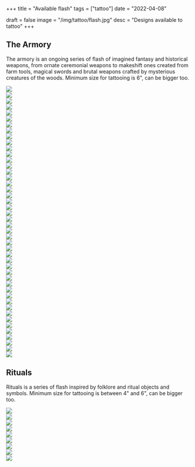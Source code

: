 +++
title = "Available flash"
tags = ["tattoo"]
date = "2022-04-08"

draft = false
image = "/img/tattoo/flash.jpg"
desc = "Designs available to tattoo"
+++

## The Armory

The armory is an ongoing series of flash of imagined fantasy and historical weapons, from ornate ceremonial weapons to makeshift ones created from farm tools, magical swords and brutal weapons crafted by mysterious creatures of the woods. Minimum size for tattooing is 6", can be bigger too.

<div class="armory flash-sheet">

<div class="flash"><img src="/img/tattoo/flash/celtic-dagger.jpg"/></div>
<div class="flash"><img src="/img/tattoo/flash/dagger-sheat.jpg"/></div>
<div class="flash"><img src="/img/tattoo/flash/dagger-sheath-2.jpg"/></div>
<div class="flash taken"><img src="/img/tattoo/flash/cimitar.jpg"/></div>
<div class="flash taken"><img src="/img/tattoo/flash/main-gauche.jpg"/></div>
<div class="flash"><img src="/img/tattoo/flash/fire-sword.jpg"/></div>
<div class="flash"><img src="/img/tattoo/flash/cleaver.jpg"/></div>
<div class="flash"><img src="/img/tattoo/flash/renaissance-sword.jpg"/></div>
<div class="flash"><img src="/img/tattoo/flash/key-dagger.jpg"/></div>
<div class="flash"><img src="/img/tattoo/flash/pointy-sword.jpg"/></div>
<div class="flash"><img src="/img/tattoo/flash/hook-knife.jpg"/></div>
<div class="flash"><img src="/img/tattoo/flash/eyelet-dagger.jpg"/></div>
<div class="flash"><img src="/img/tattoo/flash/kukri.jpg"/></div>
<div class="flash"><img src="/img/tattoo/flash/dark-souls-sword.jpg"/></div>
<div class="flash"><img src="/img/tattoo/flash/dragon-sword.jpg"/></div>
<div class="flash"><img src="/img/tattoo/flash/radian-dagger.jpg"/></div>
<div class="flash"><img src="/img/tattoo/flash/s-sword.jpg"/></div>
<div class="flash"><img src="/img/tattoo/flash/kris.jpg"/></div>
<div class="flash"><img src="/img/tattoo/flash/magic-sword.jpg"/></div>
<div class="flash"><img src="/img/tattoo/flash/halberd.jpg"/></div>
<div class="flash"><img src="/img/tattoo/flash/warhammer.jpg"/></div>
<div class="flash"><img src="/img/tattoo/flash/lance.jpg"/></div>
<div class="flash"><img src="/img/tattoo/flash/trident.jpg"/></div>
<div class="flash"><img src="/img/tattoo/flash/flail.jpg"/></div>
<div class="flash"><img src="/img/tattoo/flash/orc-weapon.jpg"/></div>
<div class="flash"><img src="/img/tattoo/flash/star-mace.jpg"/></div>
<div class="flash"><img src="/img/tattoo/flash/orc-weapon-2.jpg"/></div>
<div class="flash"><img src="/img/tattoo/flash/spiky-mace.jpg"/></div>
<div class="flash"><img src="/img/tattoo/flash/board-with-nails.jpg"/></div>
<div class="flash"><img src="/img/tattoo/flash/club.jpg"/></div>
<div class="flash"><img src="/img/tattoo/flash/skull-mace.jpg"/></div>
<div class="flash"><img src="/img/tattoo/flash/weird-halberd.jpg"/></div>
<div class="flash"><img src="/img/tattoo/flash/long-axe.jpg"/></div>
<div class="flash"><img src="/img/tattoo/flash/demon-axe.jpg"/></div>
<div class="flash"><img src="/img/tattoo/flash/battle-axe.jpg"/></div>
<div class="flash"><img src="/img/tattoo/flash/spear.jpg"/></div>
<div class="flash"><img src="/img/tattoo/flash/fire-spear.jpg"/></div>
<div class="flash"><img src="/img/tattoo/flash/weird-shovel.jpg"/></div>
<div class="flash"><img src="/img/tattoo/flash/fork.jpg"/></div>
<div class="flash"><img src="/img/tattoo/flash/farming-tool.jpg"/></div>
<div class="flash taken"><img src="/img/tattoo/flash/midsommar-hammer.jpg"/></div>
<div class="flash taken"><img src="/img/tattoo/flash/shovel-cross.jpg"/></div>
<div class="flash taken"><img src="/img/tattoo/flash/clippers.jpg"/></div>
<div class="flash"><img src="/img/tattoo/flash/shield.jpg"/></div>
<div class="flash"><img src="/img/tattoo/flash/bow.jpg"/></div>
<div class="flash"><img src="/img/tattoo/flash/crossbow.jpg"/></div>

</div>

## Rituals

Rituals is a series of flash inspired by folklore and ritual objects and symbols. Minimum size for tattooing is between 4" and 6", can be bigger too.

<div class="rituals flash-sheet">

<div class="flash"><img src="/img/tattoo/flash/scythe-bones.jpg"/></div>
<div class="flash"><img src="/img/tattoo/flash/morris-sticks.jpg"/></div>
<div class="flash"><img src="/img/tattoo/flash/bell.jpg"/></div>
<div class="flash"><img src="/img/tattoo/flash/coffin.jpg"/></div>
<div class="flash"><img src="/img/tattoo/flash/grimoire.jpg"/></div>
<div class="flash"><img src="/img/tattoo/flash/lantern.jpg"/></div>
<div class="flash"><img src="/img/tattoo/flash/talharpa.jpg"/></div>
<div class="flash"><img src="/img/tattoo/flash/bone-flute.jpg"/></div>
<div class="flash"><img src="/img/tattoo/flash/brass-horn.jpg"/></div>

</div>
